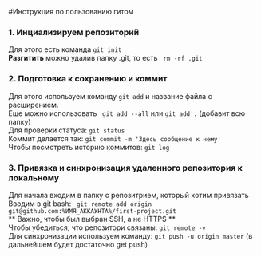 #Инструкция по пользованию гитом
### 1. Инциализируем репозиторий
Для этого есть команда ``` git init ```  <br>
**Разгитить** можно удалив папку .git, то есть ``` rm -rf .git```  <br>
### 2. Подготовка к сохранению и коммит
Для этого используем команду ``` git add ```  и название файла с расширением. <br>
Еще можно использовать ``` git add --all```  или ``` git add . ```  (добавит всю папку) <br>
Для проверки статуса: ```git status```  <br>
Коммит делается так: ``` git commit -m 'Здесь сообщение к нему' ``` <br>
Чтобы посмотреть историю коммитов: ``` git log ```  <br>
### 3. Привязка и синхронизация удаленного репозитория к локальному
Для начала входим в папку с репозитрием, который хотим привязать <br>
Вводим в git bash: ```  git remote add origin git@github.com:%ИМЯ_АККАУНТА%/first-project.git  ```  <br>
** Важно, чтобы был выбран SSH, а не HTTPS ** <br>
Чтобы убедиться, что репозитори связаны: ``` git remote -v ```  <br>
Для синхронизации используем команду: ``` git push -u origin master ```  (в дальнейшем будет достаточно get push) <br> 